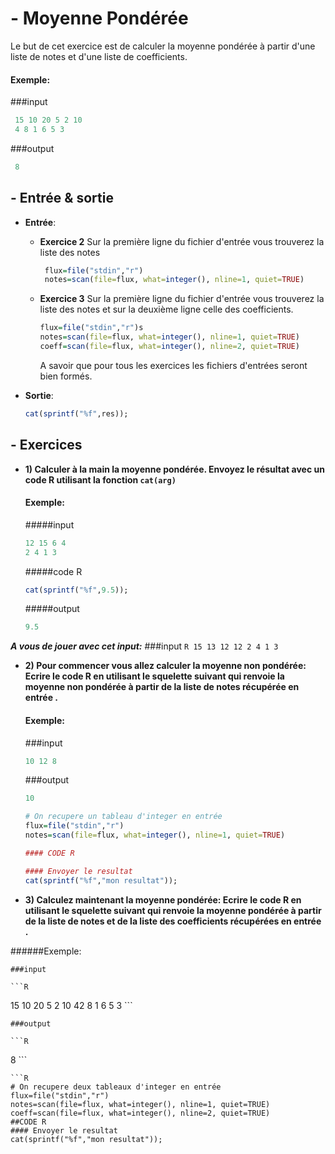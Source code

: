# - Moyenne Pondérée

  Le but de cet exercice est de calculer la moyenne pondérée à partir d'une liste de notes et d'une liste de coefficients.

  
####  Exemple:
###input
```R
 15 10 20 5 2 10
 4 8 1 6 5 3 
```
###output
```R
 8
```

## - Entrée & sortie

+ **Entrée**:
  + **Exercice 2**
     Sur la première ligne du fichier d'entrée vous trouverez la liste des notes   

    ```R
     flux=file("stdin","r")
     notes=scan(file=flux, what=integer(), nline=1, quiet=TRUE)
    ```
    
  + **Exercice 3**
     Sur la première ligne du fichier d'entrée vous trouverez la liste des notes 
     et sur la deuxième ligne celle des coefficients.
  
     ```R
     flux=file("stdin","r")s
     notes=scan(file=flux, what=integer(), nline=1, quiet=TRUE)
     coeff=scan(file=flux, what=integer(), nline=2, quiet=TRUE)
    ```
      A savoir que pour tous les exercices les fichiers d'entrées seront bien    	   formés.

+ **Sortie**:

    ```R
    cat(sprintf("%f",res));
    ```
  
## - Exercices
  
+ **1) Calculer à la main la moyenne pondérée. Envoyez le résultat avec un code R utilisant la fonction ```cat(arg)```**
  
  #### Exemple:
  #####input
	```R
   12 15 6 4
   2 4 1 3
	```
  #####code R
	```R
   cat(sprintf("%f",9.5));
	```
  #####output
	```R
   9.5 
	```
 ***A vous de jouer avec cet input:***
    ###input
	```R
   15 13 12 12
   2 4 1 3
	```

+ **2) Pour commencer vous allez calculer la moyenne non pondérée:
	Ecrire le code R en utilisant le squelette suivant qui renvoie la moyenne non pondérée à partir de la liste de notes récupérée en entrée .**
  
    #### Exemple:
    ###input
    ```R
   10 12 8
	```
   ###output 
    ```R
   10
	```
    
    ```R
    # On recupere un tableau d'integer en entrée
    flux=file("stdin","r")
    notes=scan(file=flux, what=integer(), nline=1, quiet=TRUE)
  
	#### CODE R
   
	#### Envoyer le resultat
    cat(sprintf("%f","mon resultat"));
   
	```

+ **3) Calculez maintenant la moyenne pondérée: 
	 Ecrire le code R en utilisant le squelette suivant qui renvoie la moyenne pondérée à partir de la liste de notes et de la liste des coefficients récupérées en entrée .**
     
######Exemple:

    ###input
    
    ```R
   15 10 20 5 2 10
   42 8 1 6 5 3 
    ```
    
    ###output
    
    ```R
   8
    ```

    ```R
    # On recupere deux tableaux d'integer en entrée
    flux=file("stdin","r")
    notes=scan(file=flux, what=integer(), nline=1, quiet=TRUE)
    coeff=scan(file=flux, what=integer(), nline=2, quiet=TRUE) 
    ##CODE R
    #### Envoyer le resultat
    cat(sprintf("%f","mon resultat"));
```


